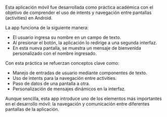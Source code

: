 Esta aplicación móvil fue desarrollada como práctica académica con el objetivo de comprender el uso de intents y navegación entre pantallas (activities) en Android.

La app funciona de la siguiente manera:
- El usuario ingresa su nombre en un campo de texto.
- Al presionar el botón, la aplicación lo redirige a una segunda interfaz.
- En esta nueva pantalla, se muestra un mensaje de bienvenida personalizado con el nombre ingresado.

Con esta práctica se refuerzan conceptos clave como:
- Manejo de entradas de usuario mediante componentes de texto.
- Uso de intents para la navegación entre activities.
- Paso de datos de una pantalla a otra.
- Personalización de mensajes dinámicos en la interfaz.

Aunque sencilla, esta app introduce uno de los elementos más importantes en el desarrollo móvil: la navegación y comunicación entre diferentes pantallas de la aplicación.
